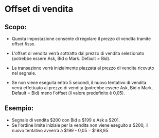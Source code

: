 # **Offset di vendita**

## Scopo: 

- Questa impostazione consente di regolare il prezzo di vendita tramite offset fisso. 
- L'offset di vendita verrà sottratto dal prezzo di vendita selezionato (potrebbe essere Ask, Bid o Mark. Default = Bid).

- La transazione verrà inizialmente piazzata al prezzo di vendita ricevuto nel segnale. 
- Se non viene eseguita entro 5 secondi, il nuovo tentativo di vendita verrà effettuato al prezzo di vendita (potrebbe essere Ask, Bid o Mark. Default = Bid) meno l'offset (il valore predefinito è 0,05). 

## Esempio:

- Segnale di vendita $200 con Bid a $199 e Ask a $201. 
- Se l'ordine limite iniziale per la vendita non viene eseguito a $200, il nuovo tentativo avverrà a $199 - 0,05 = $198,95
